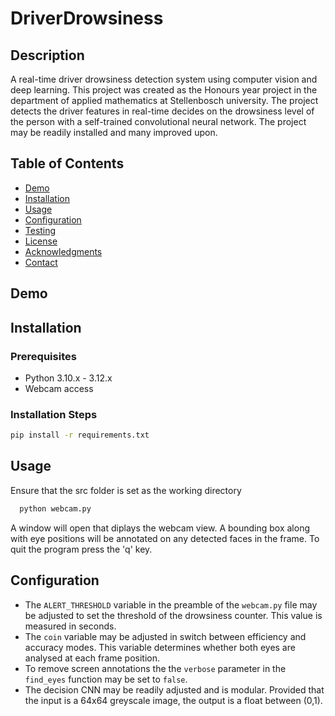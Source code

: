 # DriverDrowsiness

## Description
A real-time driver drowsiness detection system using computer vision and deep learning. This project was created as the Honours year project in the department of applied mathematics at Stellenbosch university. The project detects the driver features in real-time decides on the drowsiness level of the person with a self-trained convolutional neural network.
The project may be readily installed and many improved upon.

## Table of Contents
- [Demo](#demo)
- [Installation](#installation)
- [Usage](#usage)
- [Configuration](#configuration)
- [Testing](#testing)
- [License](#license)
- [Acknowledgments](#acknowledgments)
- [Contact](#contact)

## Demo



## Installation
### Prerequisites
- Python 3.10.x - 3.12.x
- Webcam access
### Installation Steps
```bash
pip install -r requirements.txt
```

## Usage
Ensure that the src folder is set as the working directory
```bash
  python webcam.py
```
A window will open that diplays the webcam view. A bounding box along with eye positions will be annotated on any detected faces in the frame. To quit the program press the 'q' key.

## Configuration

- The `ALERT_THRESHOLD` variable in the preamble of the `webcam.py` file may be adjusted to set the threshold of the drowsiness counter. This value is measured in seconds.
- The `coin` variable may be adjusted in switch between efficiency and accuracy modes. This variable determines whether both eyes are analysed at each frame position.
- To remove screen annotations the the `verbose` parameter in the `find_eyes` function may be set to `false`.
- The decision CNN may be readily adjusted and is modular. Provided that the input is a 64x64 greyscale image, the output is a float between (0,1).
